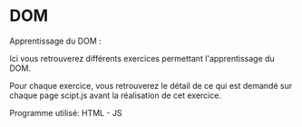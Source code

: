# DOM
 
Apprentissage du DOM :

Ici vous retrouverez différents exercices permettant l'apprentissage du DOM.

Pour chaque exercice, vous retrouverez le détail de ce qui est demandé sur chaque page scipt.js avant la réalisation de cet exercice.

Programme utilisé: HTML - JS


